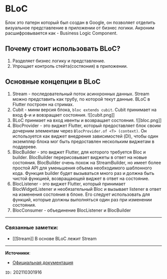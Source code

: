 # BLoC
Блок это патерн который был создан в Google, он позволяет отделить визуальное представление в приложении от бизнес логики. Акроним расшифровывается как - Business Logic Component.

## Почему стоит использовать BLoC?
1) Разделяет бизнес логику и представление.
2) Упрощает контроль стейта(состяония) в приложении.

## Основные концепции в BLoC
1) Stream - последовательный поток асинхронных данных. Stream можно представить как трубу, по которой текут данные. BLoC в Flutter построен на стримах.
2) Cubit - минм версия блока, `bloc extends cubit`. Cubit принимает на вход ф-и и вовзращает состояния.
![[cubit.png]]
3) BLoC принмает на вход ивенты и возвращает состояния.
![[bloc.png]]
4) BlocProvider - это виджет Flutter, который предоставляет блок своим дочерним элементам через `BlocProvider.of <T> (context)`. Он используется как виджет внедрения зависимостей (DI), чтобы один экземпляр блока мог быть предоставлен нескольким виджетам в поддереве.
5) BlocBuilder - это виджет Flutter, для которого требуется Bloc и builder. BlocBuilder перерисовывает виджеты в ответ на новые состояния. BlocBuilder очень похож на StreamBuilder, но имеет более простой API для уменьшения объема необходимого шаблонного кода. Функция builder будет вызываться много раз и должна быть чистой функцией, возвращающей виджет в ответ на состояние.
6) BlocListener - это виджет Flutter, который принимает BlocWidgetListener и необязательный Bloc и вызывает listener в ответ на изменения состояния в блоке. Его следует использовать для функций, которые должны выполняться один раз при изменении состояния.
7) BlocConsumer - объединение BlocListener и BlocBuilder

---
### Связанные заметки:
- [[Stream]] В основе BLoC лежит Stream

---
**Источники**: 
- [Официальная документация](https://bloclibrary.dev/#/)

`ID:` 202110301916